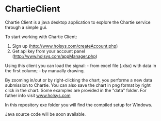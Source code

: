 # ChartieClient
Chartie Client is a java desktop application to explore the Chartie service through a simple gui.

To start working with Chartie Client:

  1) Sign up (http://www.holsys.com/createAccount.php)
  2) Get api key from your account panel (http://www.holsys.com/appManager.php)

Using this client you can load the signal:
	- from excel file (.xlsx) with data in the first column;
	- by manually drawing.

By zooming in/out or  by right-clicking the chart, you performe a new data submission to Chartie. You can also save the chart in png format by right click in the chart. Some examples are provided in the "data" folder. For futher info visit www.holsys.com

In this repository exe folder you will find the compiled setup for Windows.

Java source code will be soon available.
